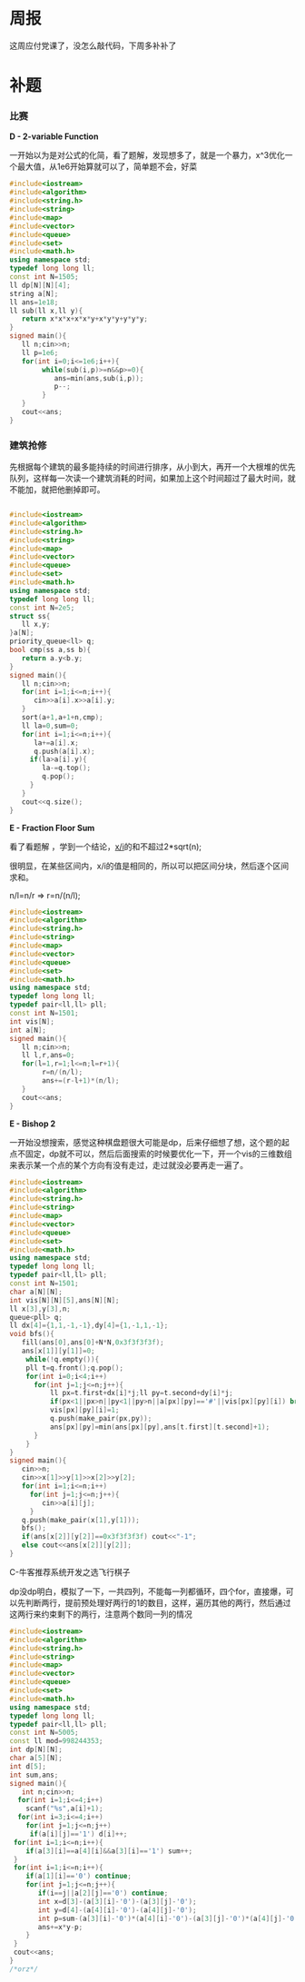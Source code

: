 # 周报

这周应付党课了，没怎么敲代码，下周多补补了

# 补题

### 比赛

**D - 2-variable Function** 

一开始以为是对公式的化简，看了题解，发现想多了，就是一个暴力，x^3优化一个最大值，从1e6开始算就可以了，简单题不会，好菜

```c++
#include<iostream>
#include<algorithm>
#include<string.h>
#include<string>
#include<map>
#include<vector>
#include<queue>
#include<set>
#include<math.h>
using namespace std;
typedef long long ll;
const int N=1505;
ll dp[N][N][4];
string a[N];
ll ans=1e18;
ll sub(ll x,ll y){
   return x*x*x+x*x*y+x*y*y+y*y*y;
}
signed main(){
   ll n;cin>>n;
   ll p=1e6;
   for(int i=0;i<=1e6;i++){
        while(sub(i,p)>=n&&p>=0){
           ans=min(ans,sub(i,p));
           p--;
        }
   }
   cout<<ans;
}
```

### 建筑抢修

先根据每个建筑的最多能持续的时间进行排序，从小到大，再开一个大根堆的优先队列，这样每一次读一个建筑消耗的时间，如果加上这个时间超过了最大时间，就不能加，就把他删掉即可。

```c++

#include<iostream>
#include<algorithm>
#include<string.h>
#include<string>
#include<map>
#include<vector>
#include<queue>
#include<set>
#include<math.h>
using namespace std;
typedef long long ll;
const int N=2e5;
struct ss{
   ll x,y;
}a[N];
priority_queue<ll> q;
bool cmp(ss a,ss b){
   return a.y<b.y;
}
signed main(){
   ll n;cin>>n;
   for(int i=1;i<=n;i++){
      cin>>a[i].x>>a[i].y;
   }
   sort(a+1,a+1+n,cmp);
   ll la=0,sum=0;
   for(int i=1;i<=n;i++){
      la+=a[i].x;
      q.push(a[i].x);
     if(la>a[i].y){
        la-=q.top();
        q.pop();
     }
   }
   cout<<q.size();
}

```

**E - Fraction Floor Sum**

看了看题解 ，学到一个结论，[x/i](1<=i<=n)的和不超过2*sqrt(n);

很明显，在某些区间内，x/i的值是相同的，所以可以把区间分块，然后逐个区间求和。

n/l=n/r => r=n/(n/l);

```c++
#include<iostream>
#include<algorithm>
#include<string.h>
#include<string>
#include<map>
#include<vector>
#include<queue>
#include<set>
#include<math.h>
using namespace std;
typedef long long ll;
typedef pair<ll,ll> pll;
const int N=1501;
int vis[N];
int a[N];
signed main(){
   ll n;cin>>n;
   ll l,r,ans=0;
   for(l=1,r=1;l<=n;l=r+1){
        r=n/(n/l);
        ans+=(r-l+1)*(n/l);
   }
   cout<<ans;
}

```

**E - Bishop 2** 

一开始没想搜索，感觉这种棋盘题很大可能是dp，后来仔细想了想，这个题的起点不固定，dp就不可以，然后后面搜索的时候要优化一下，开一个vis的三维数组来表示某一个点的某个方向有没有走过，走过就没必要再走一遍了。

```c++
#include<iostream>
#include<algorithm>
#include<string.h>
#include<string>
#include<map>
#include<vector>
#include<queue>
#include<set>
#include<math.h>
using namespace std;
typedef long long ll;
typedef pair<ll,ll> pll;
const int N=1501;
char a[N][N];
int vis[N][N][5],ans[N][N];
ll x[3],y[3],n;
queue<pll> q;
ll dx[4]={1,1,-1,-1},dy[4]={1,-1,1,-1};
void bfs(){
   fill(ans[0],ans[0]+N*N,0x3f3f3f3f);
   ans[x[1]][y[1]]=0;
    while(!q.empty()){
    pll t=q.front();q.pop();
    for(int i=0;i<4;i++)
      for(int j=1;j<=n;j++){
          ll px=t.first+dx[i]*j;ll py=t.second+dy[i]*j;
          if(px<1||px>n||py<1||py>n||a[px][py]=='#'||vis[px][py][i]) break;
          vis[px][py][i]=1;
          q.push(make_pair(px,py));
          ans[px][py]=min(ans[px][py],ans[t.first][t.second]+1);
      }
    }
}
signed main(){
   cin>>n;
   cin>>x[1]>>y[1]>>x[2]>>y[2];
   for(int i=1;i<=n;i++)
     for(int j=1;j<=n;j++){
        cin>>a[i][j];
     }
   q.push(make_pair(x[1],y[1]));
   bfs();
   if(ans[x[2]][y[2]]==0x3f3f3f3f) cout<<"-1";
   else cout<<ans[x[2]][y[2]];
}

```

C-牛客推荐系统开发之选飞行棋子

dp没dp明白，模拟了一下，一共四列，不能每一列都循环，四个for，直接爆，可以先判断两行，提前预处理好两行的1的数目，这样，遍历其他的两行，然后通过这两行来约束剩下的两行，注意两个数同一列的情况

```c++
#include<iostream>
#include<algorithm>
#include<string.h>
#include<string>
#include<map>
#include<vector>
#include<queue>
#include<set>
#include<math.h>
using namespace std;
typedef long long ll;
typedef pair<ll,ll> pll;
const int N=5005;
const ll mod=998244353;
int dp[N][N];
char a[5][N];
int d[5];
int sum,ans;
signed main(){
   int n;cin>>n;
  for(int i=1;i<=4;i++)
    scanf("%s",a[i]+1);
  for(int i=3;i<=4;i++)
    for(int j=1;j<=n;j++)
     if(a[i][j]=='1') d[i]++;
 for(int i=1;i<=n;i++){
    if(a[3][i]==a[4][i]&&a[3][i]=='1') sum++;
 }
 for(int i=1;i<=n;i++){
    if(a[1][i]=='0') continue;
    for(int j=1;j<=n;j++){
       if(i==j||a[2][j]=='0') continue;
       int x=d[3]-(a[3][i]-'0')-(a[3][j]-'0');
       int y=d[4]-(a[4][i]-'0')-(a[4][j]-'0');
       int p=sum-(a[3][i]-'0')*(a[4][i]-'0')-(a[3][j]-'0')*(a[4][j]-'0');
       ans+=x*y-p;
    }
 }
 cout<<ans;
}
/*orz*/

```

